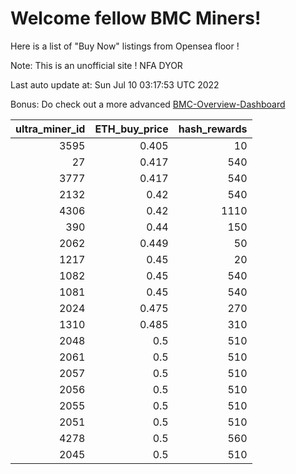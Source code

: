 # Welcome fellow BMC Miners!
Here is a list of "Buy Now" listings from Opensea floor !

Note: This is an unofficial site ! NFA DYOR

Last auto update at: Sun Jul 10 03:17:53 UTC 2022

Bonus: Do check out a more advanced [BMC-Overview-Dashboard](https://dune.com/defifunk/BMC-Overview-Dashboard)


|   ultra_miner_id |   ETH_buy_price |   hash_rewards |
|-----------------:|----------------:|---------------:|
|             3595 |           0.405 |             10 |
|               27 |           0.417 |            540 |
|             3777 |           0.417 |            540 |
|             2132 |           0.42  |            540 |
|             4306 |           0.42  |           1110 |
|              390 |           0.44  |            150 |
|             2062 |           0.449 |             50 |
|             1217 |           0.45  |             20 |
|             1082 |           0.45  |            540 |
|             1081 |           0.45  |            540 |
|             2024 |           0.475 |            270 |
|             1310 |           0.485 |            310 |
|             2048 |           0.5   |            510 |
|             2061 |           0.5   |            510 |
|             2057 |           0.5   |            510 |
|             2056 |           0.5   |            510 |
|             2055 |           0.5   |            510 |
|             2051 |           0.5   |            510 |
|             4278 |           0.5   |            560 |
|             2045 |           0.5   |            510 |